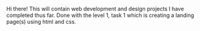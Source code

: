 Hi there! This will contain web development and design projects I have completed thus far.
Done with the level 1, task 1 which is creating a landing page(s) using html and css.
